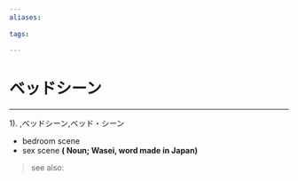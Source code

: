 ```yaml
---
aliases:
    
tags:
    
---
```


# ベッドシーン
---
1).
,ベッドシーン,ベッド・シーン

- bedroom scene
- sex scene
**( Noun; Wasei, word made in Japan)**
> see also: 
            